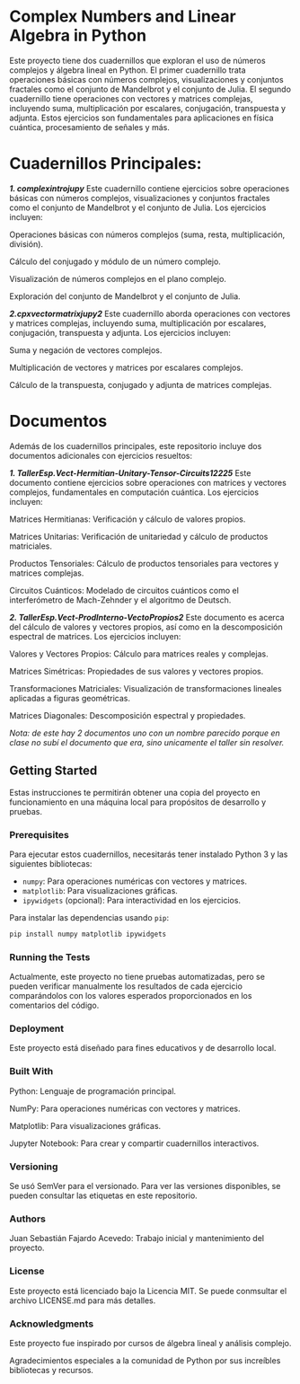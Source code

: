 # Complex Numbers and Linear Algebra in Python

Este proyecto tiene dos cuadernillos que exploran el uso de números complejos y álgebra lineal en Python. El primer cuadernillo trata operaciones básicas con números complejos, visualizaciones y conjuntos fractales como el conjunto de Mandelbrot y el conjunto de Julia. El segundo cuadernillo tiene operaciones con vectores y matrices complejas, incluyendo suma, multiplicación por escalares, conjugación, transpuesta y adjunta. Estos ejercicios son fundamentales para aplicaciones en física cuántica, procesamiento de señales y más.

# Cuadernillos Principales:

***1. complexintrojupy***
Este cuadernillo contiene ejercicios sobre operaciones básicas con números complejos, visualizaciones y conjuntos fractales como el conjunto de Mandelbrot y el conjunto de Julia. Los ejercicios incluyen:

Operaciones básicas con números complejos (suma, resta, multiplicación, división).

Cálculo del conjugado y módulo de un número complejo.

Visualización de números complejos en el plano complejo.

Exploración del conjunto de Mandelbrot y el conjunto de Julia.

***2.cpxvectormatrixjupy2***
Este cuadernillo aborda operaciones con vectores y matrices complejas, incluyendo suma, multiplicación por escalares, conjugación, transpuesta y adjunta. Los ejercicios incluyen:

Suma y negación de vectores complejos.

Multiplicación de vectores y matrices por escalares complejos.

Cálculo de la transpuesta, conjugado y adjunta de matrices complejas.

# Documentos

Además de los cuadernillos principales, este repositorio incluye dos documentos adicionales con ejercicios resueltos:

***1. TallerEsp.Vect-Hermitian-Unitary-Tensor-Circuits12225***
Este documento contiene ejercicios sobre operaciones con matrices y vectores complejos, fundamentales en computación cuántica. Los ejercicios incluyen:

Matrices Hermitianas: Verificación y cálculo de valores propios.

Matrices Unitarias: Verificación de unitariedad y cálculo de productos matriciales.

Productos Tensoriales: Cálculo de productos tensoriales para vectores y matrices complejas.

Circuitos Cuánticos: Modelado de circuitos cuánticos como el interferómetro de Mach-Zehnder y el algoritmo de Deutsch.

***2. TallerEsp.Vect-ProdInterno-VectoPropios2***
Este documento es acerca del cálculo de valores y vectores propios, así como en la descomposición espectral de matrices. Los ejercicios incluyen:

Valores y Vectores Propios: Cálculo para matrices reales y complejas.

Matrices Simétricas: Propiedades de sus valores y vectores propios.

Transformaciones Matriciales: Visualización de transformaciones lineales aplicadas a figuras geométricas.

Matrices Diagonales: Descomposición espectral y propiedades.

*Nota: de este hay 2 documentos uno con un nombre parecido porque en clase no subí el documento que era, sino unicamente el taller sin resolver.*

## Getting Started

Estas instrucciones te permitirán obtener una copia del proyecto en funcionamiento en una máquina local para propósitos de desarrollo y pruebas.

### Prerequisites

Para ejecutar estos cuadernillos, necesitarás tener instalado Python 3 y las siguientes bibliotecas:

- `numpy`: Para operaciones numéricas con vectores y matrices.
- `matplotlib`: Para visualizaciones gráficas.
- `ipywidgets` (opcional): Para interactividad en los ejercicios.

Para instalar las dependencias usando `pip`:

```bash
pip install numpy matplotlib ipywidgets
```

### Running the Tests
Actualmente, este proyecto no tiene pruebas automatizadas, pero se pueden verificar manualmente los resultados de cada ejercicio comparándolos con los valores esperados proporcionados en los comentarios del código.

### Deployment
Este proyecto está diseñado para fines educativos y de desarrollo local. 

### Built With
Python: Lenguaje de programación principal.

NumPy: Para operaciones numéricas con vectores y matrices.

Matplotlib: Para visualizaciones gráficas.

Jupyter Notebook: Para crear y compartir cuadernillos interactivos.


### Versioning
Se usó SemVer para el versionado. Para ver las versiones disponibles, se pueden consultar las etiquetas en este repositorio.

### Authors
Juan Sebastián Fajardo Acevedo: Trabajo inicial y mantenimiento del proyecto.

### License
Este proyecto está licenciado bajo la Licencia MIT. Se puede conmsultar el archivo LICENSE.md para más detalles.

### Acknowledgments
Este proyecto fue inspirado por cursos de álgebra lineal y análisis complejo.

Agradecimientos especiales a la comunidad de Python por sus increíbles bibliotecas y recursos.
